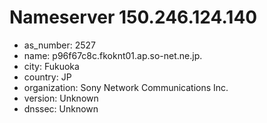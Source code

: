# Nameserver 150.246.124.140

* as_number: 2527
* name: p96f67c8c.fkoknt01.ap.so-net.ne.jp.
* city: Fukuoka
* country: JP
* organization: Sony Network Communications Inc.
* version: Unknown
* dnssec: Unknown
